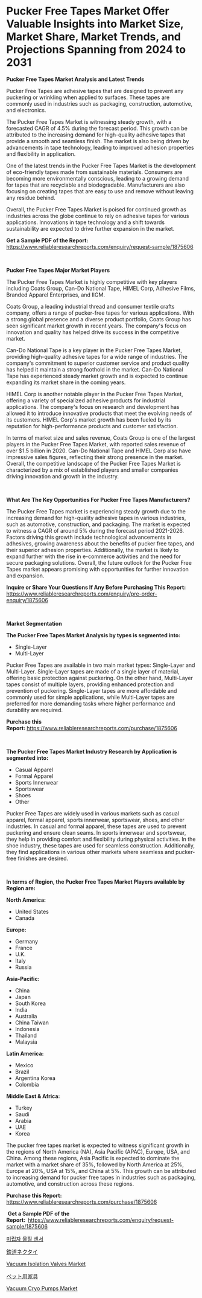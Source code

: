 <p><h1>Pucker Free Tapes Market Offer Valuable Insights into Market Size, Market Share, Market Trends, and Projections Spanning from 2024 to 2031</h1></p><p><strong>Pucker Free Tapes Market Analysis and Latest Trends</strong></p>
<p><p>Pucker Free Tapes are adhesive tapes that are designed to prevent any puckering or wrinkling when applied to surfaces. These tapes are commonly used in industries such as packaging, construction, automotive, and electronics.</p><p>The Pucker Free Tapes Market is witnessing steady growth, with a forecasted CAGR of 4.5% during the forecast period. This growth can be attributed to the increasing demand for high-quality adhesive tapes that provide a smooth and seamless finish. The market is also being driven by advancements in tape technology, leading to improved adhesion properties and flexibility in application.</p><p>One of the latest trends in the Pucker Free Tapes Market is the development of eco-friendly tapes made from sustainable materials. Consumers are becoming more environmentally conscious, leading to a growing demand for tapes that are recyclable and biodegradable. Manufacturers are also focusing on creating tapes that are easy to use and remove without leaving any residue behind.</p><p>Overall, the Pucker Free Tapes Market is poised for continued growth as industries across the globe continue to rely on adhesive tapes for various applications. Innovations in tape technology and a shift towards sustainability are expected to drive further expansion in the market.</p></p>
<p><strong>Get a Sample PDF of the Report:&nbsp;</strong> <a href="https://www.reliableresearchreports.com/enquiry/request-sample/1875606">https://www.reliableresearchreports.com/enquiry/request-sample/1875606</a></p>
<p>&nbsp;</p>
<p><strong>Pucker Free Tapes Major Market Players</strong></p>
<p><p>The Pucker Free Tapes Market is highly competitive with key players including Coats Group, Can-Do National Tape, HIMEL Corp, Adhesive Films, Branded Apparel Enterprises, and IIGM. </p><p>Coats Group, a leading industrial thread and consumer textile crafts company, offers a range of pucker-free tapes for various applications. With a strong global presence and a diverse product portfolio, Coats Group has seen significant market growth in recent years. The company's focus on innovation and quality has helped drive its success in the competitive market.</p><p>Can-Do National Tape is a key player in the Pucker Free Tapes Market, providing high-quality adhesive tapes for a wide range of industries. The company's commitment to superior customer service and product quality has helped it maintain a strong foothold in the market. Can-Do National Tape has experienced steady market growth and is expected to continue expanding its market share in the coming years.</p><p>HIMEL Corp is another notable player in the Pucker Free Tapes Market, offering a variety of specialized adhesive products for industrial applications. The company's focus on research and development has allowed it to introduce innovative products that meet the evolving needs of its customers. HIMEL Corp's market growth has been fueled by its reputation for high-performance products and customer satisfaction.</p><p>In terms of market size and sales revenue, Coats Group is one of the largest players in the Pucker Free Tapes Market, with reported sales revenue of over $1.5 billion in 2020. Can-Do National Tape and HIMEL Corp also have impressive sales figures, reflecting their strong presence in the market. Overall, the competitive landscape of the Pucker Free Tapes Market is characterized by a mix of established players and smaller companies driving innovation and growth in the industry.</p></p>
<p>&nbsp;</p>
<p><strong>What Are The Key Opportunities For Pucker Free Tapes Manufacturers?</strong></p>
<p><p>The Pucker Free Tapes market is experiencing steady growth due to the increasing demand for high-quality adhesive tapes in various industries, such as automotive, construction, and packaging. The market is expected to witness a CAGR of around 5% during the forecast period 2021-2026. Factors driving this growth include technological advancements in adhesives, growing awareness about the benefits of pucker free tapes, and their superior adhesion properties. Additionally, the market is likely to expand further with the rise in e-commerce activities and the need for secure packaging solutions. Overall, the future outlook for the Pucker Free Tapes market appears promising with opportunities for further innovation and expansion.</p></p>
<p><strong>Inquire or Share Your Questions If Any Before Purchasing This Report:</strong> <a href="https://www.reliableresearchreports.com/enquiry/pre-order-enquiry/1875606">https://www.reliableresearchreports.com/enquiry/pre-order-enquiry/1875606</a></p>
<p>&nbsp;</p>
<p><strong>Market Segmentation</strong></p>
<p><strong>The Pucker Free Tapes Market Analysis by types is segmented into:</strong></p>
<p><ul><li>Single-Layer</li><li>Multi-Layer</li></ul></p>
<p><p>Pucker Free Tapes are available in two main market types: Single-Layer and Multi-Layer. Single-Layer tapes are made of a single layer of material, offering basic protection against puckering. On the other hand, Multi-Layer tapes consist of multiple layers, providing enhanced protection and prevention of puckering. Single-Layer tapes are more affordable and commonly used for simple applications, while Multi-Layer tapes are preferred for more demanding tasks where higher performance and durability are required.</p></p>
<p><strong>Purchase this Report:&nbsp;</strong><a href="https://www.reliableresearchreports.com/purchase/1875606">https://www.reliableresearchreports.com/purchase/1875606</a></p>
<p>&nbsp;</p>
<p><strong>The Pucker Free Tapes Market Industry Research by Application is segmented into:</strong></p>
<p><ul><li>Casual Apparel</li><li>Formal Apparel</li><li>Sports Innerwear</li><li>Sportswear</li><li>Shoes</li><li>Other</li></ul></p>
<p><p>Pucker Free Tapes are widely used in various markets such as casual apparel, formal apparel, sports innerwear, sportswear, shoes, and other industries. In casual and formal apparel, these tapes are used to prevent puckering and ensure clean seams. In sports innerwear and sportswear, they help in providing comfort and flexibility during physical activities. In the shoe industry, these tapes are used for seamless construction. Additionally, they find applications in various other markets where seamless and pucker-free finishes are desired.</p></p>
<p>&nbsp;</p>
<p><strong>In terms of Region, the Pucker Free Tapes Market Players available by Region are:</strong></p>
<p>
    <p> <strong> North America: </strong>
        <ul>
            <li>United States</li>
            <li>Canada</li>
        </ul>
        </p> 
    <p> <strong> Europe: </strong>
        <ul>
            <li>Germany</li>
            <li>France</li>
            <li>U.K.</li>
            <li>Italy</li>
            <li>Russia</li>
        </ul>
        </p> 
    <p> <strong> Asia-Pacific: </strong>
        <ul>
            <li>China</li>
            <li>Japan</li>
            <li>South Korea</li>
            <li>India</li>
            <li>Australia</li>
            <li>China Taiwan</li>
            <li>Indonesia</li>
            <li>Thailand</li>
            <li>Malaysia</li>
        </ul>
        </p> 
    <p> <strong> Latin America: </strong>
        <ul>
            <li>Mexico</li>
            <li>Brazil</li>
            <li>Argentina Korea</li>
            <li>Colombia</li>
        </ul>
        </p> 
    <p> <strong> Middle East & Africa: </strong>
        <ul>
            <li>Turkey</li>
            <li>Saudi</li>
            <li>Arabia</li>
            <li>UAE</li>
            <li>Korea</li>
        </ul>
    </p>
    </p>
<p><p>The pucker free tapes market is expected to witness significant growth in the regions of North America (NA), Asia Pacific (APAC), Europe, USA, and China. Among these regions, Asia Pacific is expected to dominate the market with a market share of 35%, followed by North America at 25%, Europe at 20%, USA at 15%, and China at 5%. This growth can be attributed to increasing demand for pucker free tapes in industries such as packaging, automotive, and construction across these regions.</p></p>
<p><strong>Purchase this Report: </strong><a href="https://www.reliableresearchreports.com/purchase/1875606">https://www.reliableresearchreports.com/purchase/1875606</a></p>
<p>&nbsp;<strong>Get a Sample PDF of the Report:&nbsp;&nbsp;</strong><a href="https://www.reliableresearchreports.com/enquiry/request-sample/1875606">https://www.reliableresearchreports.com/enquiry/request-sample/1875606</a></p>
<p><strong></strong></p>
<p><p><a href="https://github.com/bunxhcci35271755/Market-Research-Report-List-1/blob/main/6784925192390.md">미립자 물질 센서</a></p><p><a href="https://github.com/hwbcz413288296/Market-Research-Report-List-1/blob/main/8215544192576.md">鉄道ネクタイ</a></p><p><a href="https://issuu.com/reportprime-2/docs/vacuum-isolation-valves-market-size-2030.pptx">Vacuum Isolation Valves Market</a></p><p><a href="https://github.com/efcvopdgkdx128/Market-Research-Report-List-1/blob/main/9991348192575.md">ペット用家具</a></p><p><a href="https://issuu.com/reportprime-2/docs/vacuum-cryo-pumps-market-size-2030.pptx">Vacuum Cryo Pumps Market</a></p></p>